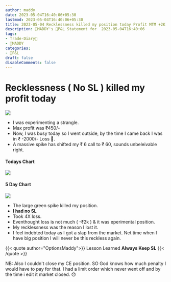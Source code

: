 ```yaml
---
author: maddy
date: 2023-05-04T16:40:06+05:30
lastmod: 2023-05-04T16:40:06+05:30
title: 2023-05-04 Recklessness killed my position today Profit MTM +2K
description: 🧔MADDY's 💸P&L Statement for  2023-05-04T16:40:06 
tags:
- Trade-Diary📗
- 🧔MADDY
categories: 
- 💸P&L
draft: false
disableComments: false
---
```

# Recklessness ( No SL ) killed my profit today

![](https://i.imgur.com/HVzElCA.png)

- I was experimenting a strangle.
- Max profit was ₹450/-
- Now, I was busy today so I went outside, by the time I came back I was in ₹ -2000/- Loss 🤬.
- A massive spike has shifted my ₹ 6 call to ₹ 60, sounds unbeleivable right.

#### Todays Chart

![](https://i.imgur.com/eJNw4vh.png)

#### 5 Day Chart

![](https://i.imgur.com/Z2HIQ6p.png)

- The large green spike killed my position.
- **I had no SL**
- Took 4X loss.
- Eventhought loss is not much ( -₹2k ) & it was eperimental position.
- My recklessness was the reason I lost it.
- I feel indebted today as I got a slap from the market. Net time when I have big position I will never be this reckless again.

{{< quote author="OptionsMaddy">}}
Lesson Learned **Always Keep SL**
{{< /quote >}}

NB:  Also I couldn't close my CE position. SO God knows how much penalty I would have to pay for that. I had a limit order which never went off and by the time i edit it market closed. 😞 
